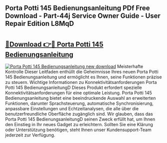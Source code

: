 ## Porta Potti 145 Bedienungsanleitung PDf Free Download - Part-44j Service Owner Guide - User Repair Edition L8MqD

# <h2><a href="http://df2z2b8.blite.top/?on=Porta+Potti+145+Bedienungsanleitung">🔗Download 👉🔴 Porta Potti 145 Bedienungsanleitung</a></h2>

[![Porta Potti 145 Bedienungsanleitung new download](https://i.imgur.com/lujVjoI.png)](http://df2z2b8.blite.top/?on=Porta+Potti+145+Bedienungsanleitung)
Meisterhafte Kontrolle Dieser Leitfaden enthüllt die Geheimnisse Ihres neuen Porta Potti 145 Bedienungsanleitung und ermöglicht es Ihnen, seine Funktionen präzise zu steuern. Wichtige Informationen zu Konnektivitätsanforderungen Porta Potti 145 BedienungsanleitungD Dieses Produkt erfordert spezielle Konnektivitätsanforderungen für eine optimale Leistung. Porta Potti 145 Bedienungsanleitung bietet eine beeindruckende Auswahl an erweiterten Funktionen, darunter Sprachsteuerung, automatische Synchronisierung, anpassbare Einstellungen und Echtzeitanalysen, die alle über die benutzerfreundliche Oberfläche zugänglich sind. Wir glauben, dass das Porta Potti 145 BedienungsanleitungD seinen Zweck erfüllt hat, um Ihnen den Einstieg in Ihr neues Gadget zu erleichtern. Sollten Sie eine Klärung oder Unterstützung benötigen, steht Ihnen unser Kundensupport-Team jederzeit zur Verfügung.
